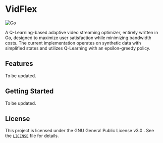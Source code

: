 # VidFlex

![Go](https://img.shields.io/badge/go-%2300ADD8.svg?style=for-the-badge&logo=go&logoColor=white)

A Q-Learning-based adaptive video streaming optimizer, entirely written in Go, designed to maximize user satisfaction while minimizing bandwidth costs. The current implementation operates on synthetic data with simplified states and utilizes Q-Learning with an epsilon-greedy policy.

## Features

To be updated.

## Getting Started

To be updated.

## License

This project is licensed under the GNU General Public License v3.0 . See the [`LICENSE`](/LICENSE) file for details.
